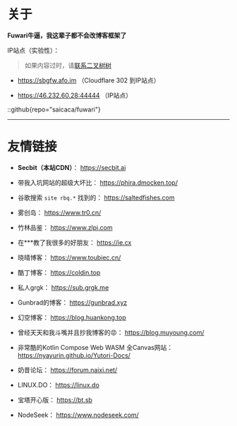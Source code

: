 # 关于

**Fuwari牛逼，我这辈子都不会改博客框架了**

IP站点（实验性）： 

> 如果内容过时，请[联系二叉树树](https://s.afo.im/tit)

- https://sbgfw.afo.im （Cloudflare 302 到IP站点）

- https://46.232.60.28:44444 （IP站点）

::github{repo="saicaca/fuwari"}

---

# 友情链接

- **Secbit（本站CDN）**： https://secbit.ai

- 带我入坑网站的超级大坏比： https://phira.dmocken.top/

- 谷歌搜索 `site rbq.*` 找到的： https://saltedfishes.com

- 雾创岛： https://www.tr0.cn/

- 竹林品鉴： https://www.zlpj.com

- 在***教了我很多的好朋友： https://ie.cx

- 晓晴博客： https://www.toubiec.cn/

- 酷丁博客： https://coldin.top

- 私人grgk： https://sub.grgk.me

- Gunbrad的博客： https://gunbrad.xyz

- 幻空博客： https://blog.huankong.top

- 曾经天天和我斗嘴并且抄我博客的😡： https://blog.muyoung.com/

- 非常酷的Kotlin Compose Web WASM 全Canvas网站： https://nyayurin.github.io/Yutori-Docs/

- 奶昔论坛： https://forum.naixi.net/

- LINUX.DO： https://linux.do

- 宝塔开心版： https://bt.sb

- NodeSeek： https://www.nodeseek.com/